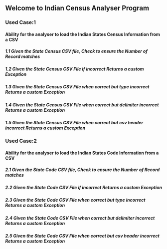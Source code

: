 ## Welcome to Indian Census Analyser Program
### Used Case:1
#### Ability for the analyser to load the Indian States Census Information from a CSV
##### 1.1 Given the State Census CSV file, Check to ensure the Number of Record matches
##### 1.2 Given the State Census CSV File if incorrect Returns a custom Exception
##### 1.3 Given the State Census CSV File when correct but type incorrect Returns a custom Exception
##### 1.4 Given the State Census CSV File when correct but delimiter incorrect Returns a custom Exception
##### 1.5 Given the State Census CSV File when correct but csv header incorrect Returns a custom Exception
### Used Case:2
#### Ability for the analyser to load the Indian States Code Information from a CSV
##### 2.1 Given the State Code CSV file, Check to ensure the Number of Record matches
##### 2.2 Given the State Code CSV File if incorrect Returns a custom Exception
##### 2.3 Given the State Code CSV File when correct but type incorrect Returns a custom Exception
##### 2.4 Given the State Code CSV File when correct but delimiter incorrect Returns a custom Exception
##### 2.5 Given the State Code CSV File when correct but csv header incorrect Returns a custom Exception